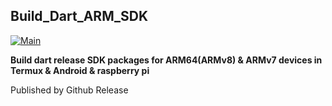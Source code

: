 ## Build_Dart_ARM_SDK
[![Main](https://github.com/zhzhzhy/Build_Dart_Android_ARM64_SDK/actions/workflows/main.yml/badge.svg)](https://github.com/zhzhzhy/Build_Dart_Android_ARM64_SDK/actions/workflows/main.yml)

**Build dart release SDK packages for ARM64(ARMv8) & ARMv7 devices in Termux & Android & raspberry pi**

Published by Github Release


